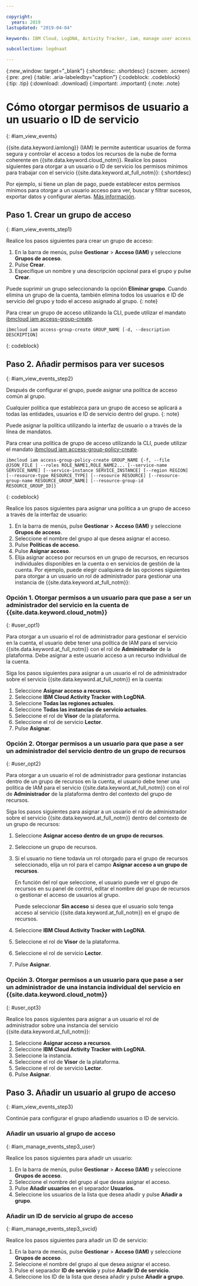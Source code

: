 ```yaml
---

copyright:
  years: 2019
lastupdated: "2019-04-04"

keywords: IBM Cloud, LogDNA, Activity Tracker, iam, manage user access, viewer

subcollection: logdnaat

---
```


{:new_window: target="_blank"}
{:shortdesc: .shortdesc}
{:screen: .screen}
{:pre: .pre}
{:table: .aria-labeledby="caption"}
{:codeblock: .codeblock}
{:tip: .tip}
{:download: .download}
{:important: .important}
{:note: .note}

 
# Cómo otorgar permisos de usuario a un usuario o ID de servicio
{: #iam_view_events}

{{site.data.keyword.iamlong}} (IAM) le permite autenticar usuarios de forma segura y controlar el acceso a todos los recursos de la nube de forma coherente en {{site.data.keyword.cloud_notm}}. Realice los pasos siguientes para otorgar a un usuario o ID de servicio los permisos mínimos para trabajar con el servicio {{site.data.keyword.at_full_notm}}: 
{:shortdesc}

Por ejemplo, si tiene un plan de pago, puede establecer estos permisos mínimos para otorgar a un usuario acceso para ver, buscar y filtrar sucesos, exportar datos y configurar alertas.
[Más información](/docs/services/Activity-Tracker-with-LogDNA?topic=logdnaat-iam#iam).


## Paso 1. Crear un grupo de acceso
{: #iam_view_events_step1}

Realice los pasos siguientes para crear un grupo de acceso:

1. En la barra de menús, pulse **Gestionar** &gt; **Acceso (IAM)** y seleccione **Grupos de acceso**.
2. Pulse **Crear**.
3. Especifique un nombre y una descripción opcional para el grupo y pulse **Crear**.

Puede suprimir un grupo seleccionando la opción **Eliminar grupo**. Cuando elimina un grupo de la cuenta, también elimina todos los usuarios e ID de servicio del grupo y todo el acceso asignado al grupo.
{: note}

Para crear un grupo de acceso utilizando la CLI, puede utilizar el mandato [ibmcloud iam access-group-create](/docs/cli/reference/ibmcloud?topic=cloud-cli-ibmcloud_commands_iam#ibmcloud_iam_access_group_create).
```
ibmcloud iam access-group-create GROUP_NAME [-d, --description DESCRIPTION]
```
{: codeblock}



## Paso 2. Añadir permisos para ver sucesos
{: #iam_view_events_step2}

Después de configurar el grupo, puede asignar una política de acceso común al grupo. 

Cualquier política que establezca para un grupo de acceso se aplicará a todas las entidades, usuarios e ID de servicio dentro del grupo. 
{: note}

Puede asignar la política utilizando la interfaz de usuario o a través de la línea de mandatos.

Para crear una política de grupo de acceso utilizando la CLI, puede utilizar el mandato [ibmcloud iam access-group-policy-create](/docs/cli/reference/ibmcloud?topic=cloud-cli-ibmcloud_commands_iam#ibmcloud_iam_access_group_policy_create).

```
ibmcloud iam access-group-policy-create GROUP_NAME {-f, --file @JSON_FILE | --roles ROLE_NAME1,ROLE_NAME2... [--service-name SERVICE_NAME] [--service-instance SERVICE_INSTANCE] [--region REGION] [--resource-type RESOURCE_TYPE] [--resource RESOURCE] [--resource-group-name RESOURCE_GROUP_NAME] [--resource-group-id RESOURCE_GROUP_ID]}
```
{: codeblock}

Realice los pasos siguientes para asignar una política a un grupo de acceso a través de la interfaz de usuario:

1. En la barra de menús, pulse **Gestionar** &gt; **Acceso (IAM)** y seleccione **Grupos de acceso**.
2. Seleccione el nombre del grupo al que desea asignar el acceso. 
3. Pulse **Políticas de acceso**.
4. Pulse **Asignar acceso**.
5. Elija asignar acceso por recursos en un grupo de recursos, en recursos individuales disponibles en la cuenta o en servicios de gestión de la cuenta. Por ejemplo, puede elegir cualquiera de las opciones siguientes para otorgar a un usuario un rol de administrador para gestionar una instancia de {{site.data.keyword.at_full_notm}}:


### Opción 1. Otorgar permisos a un usuario para que pase a ser un administrador del servicio en la cuenta de {{site.data.keyword.cloud_notm}}
{: #user_opt1}

Para otorgar a un usuario el rol de administrador para gestionar el servicio en la cuenta, el usuario debe tener una política de IAM para el servicio {{site.data.keyword.at_full_notm}} con el rol de **Administrador** de la plataforma. Debe asignar a este usuario acceso a un recurso individual de la cuenta. 

Siga los pasos siguientes para asignar a un usuario el rol de administrador sobre el servicio {{site.data.keyword.at_full_notm}} en la cuenta: 

1. Seleccione **Asignar acceso a recursos**.
2. Seleccione **IBM Cloud Activity Tracker with LogDNA**.
3. Seleccione **Todas las regiones actuales**.
4. Seleccione **Todas las instancias de servicio actuales**.
5. Seleccione el rol de **Visor** de la plataforma.
6. Seleccione el rol de servicio **Lector**.
7. Pulse **Asignar**.

### Opción 2. Otorgar permisos a un usuario para que pase a ser un administrador del servicio dentro de un grupo de recursos
{: #user_opt2}

Para otorgar a un usuario el rol de administrador para gestionar instancias dentro de un grupo de recursos en la cuenta, el usuario debe tener una política de IAM para el servicio {{site.data.keyword.at_full_notm}} con el rol de **Administrador** de la plataforma dentro del contexto del grupo de recursos. 

Siga los pasos siguientes para asignar a un usuario el rol de administrador sobre el servicio {{site.data.keyword.at_full_notm}} dentro del contexto de un grupo de recursos: 

1. Seleccione **Asignar acceso dentro de un grupo de recursos**.
2. Seleccione un grupo de recursos.
3. Si el usuario no tiene todavía un rol otorgado para el grupo de recursos seleccionado, elija un rol para el campo **Asignar acceso a un grupo de recursos**. 

    En función del rol que seleccione, el usuario puede ver el grupo de recursos en su panel de control, editar el nombre del grupo de recursos o gestionar el acceso de usuarios al grupo. 
    
    Puede seleccionar **Sin acceso** si desea que el usuario solo tenga acceso al servicio {{site.data.keyword.at_full_notm}} en el grupo de recursos.

4. Seleccione **IBM Cloud Activity Tracker with LogDNA**.
5. Seleccione el rol de **Visor** de la plataforma.
6. Seleccione el rol de servicio **Lector**.
7. Pulse **Asignar**.

### Opción 3. Otorgar permisos a un usuario para que pase a ser un administrador de una instancia individual del servicio en {{site.data.keyword.cloud_notm}}
{: #user_opt3}

Realice los pasos siguientes para asignar a un usuario el rol de administrador sobre una instancia del servicio {{site.data.keyword.at_full_notm}}: 

1. Seleccione **Asignar acceso a recursos**.
2. Seleccione **IBM Cloud Activity Tracker with LogDNA**.
3. Seleccione la instancia.
4. Seleccione el rol de **Visor** de la plataforma.
5. Seleccione el rol de servicio **Lector**.
6. Pulse **Asignar**.


## Paso 3. Añadir un usuario al grupo de acceso
{: #iam_view_events_step3}

Continúe para configurar el grupo añadiendo usuarios o ID de servicio.

### Añadir un usuario al grupo de acceso
{: #iam_manage_events_step3_user}

Realice los pasos siguientes para añadir un usuario:

1. En la barra de menús, pulse **Gestionar** &gt; **Acceso (IAM)** y seleccione **Grupos de acceso**.
2. Seleccione el nombre del grupo al que desea asignar el acceso. 
3. Pulse **Añadir usuarios** en el separador **Usuarios**.
4. Seleccione los usuarios de la lista que desea añadir y pulse **Añadir a grupo**.


### Añadir un ID de servicio al grupo de acceso
{: #iam_manage_events_step3_svcid}

Realice los pasos siguientes para añadir un ID de servicio:

1. En la barra de menús, pulse **Gestionar** &gt; **Acceso (IAM)** y seleccione **Grupos de acceso**.
2. Seleccione el nombre del grupo al que desea asignar el acceso. 
3. Pulse el separador **ID de servicio** y pulse **Añadir ID de servicio**.
4. Seleccione los ID de la lista que desea añadir y pulse **Añadir a grupo**.


